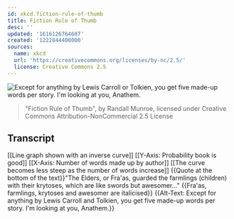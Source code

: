 ```yaml
---
id: xkcd.fiction-rule-of-thumb
title: Fiction Rule of Thumb
desc: ''
updated: '1616126764687'
created: '1222844400000'
sources:
  name: xkcd
  url: 'https://creativecommons.org/licenses/by-nc/2.5/'
  license: Creative Commons 2.5
---
```

![Except for anything by Lewis Carroll or Tolkien, you get five made-up words per story.  I'm looking at you, Anathem.](https://imgs.xkcd.com/comics/fiction_rule_of_thumb.png)
> "Fiction Rule of Thumb", by Randall Munroe, licensed under Creative Commons Attribution-NonCommercial 2.5 License

## Transcript
[[Line graph shown with an inverse curve]] 
 [[Y-Axis: Probability book is good]] 
 [[X-Axis: Number of words made up by author]] 
 [[The curve becomes less steep as the number of words increase]] 
 {{Quote at the bottom of the text}}"The Elders, or Fra'as, guarded the farmlings (children) with their krytoses, which are like swords but awesomer..." {{Fra'as, farmlings, krytoses and awesomer are italicised}} 
 {{Alt-Text: Except for anything by Lewis Carroll and Tolkien, you get five made-up words per story. I'm looking at you, Anathem.}}
